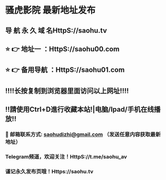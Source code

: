# 骚虎影院 最新地址发布 
## 导 航 永 久 域 名HttpS://saohu.tv
## ⭐️ 👉 地址一 ：HttpS://saohu00.com
## ⭐️ 👉 备用导航 ：HttpS://saohu01.com
## ‼️‼️长按复制到浏览器里面访问以上网址‼️‼️
## ‼️請使用Ctrl+D進行收藏本站!|电脑/Ipad/手机在线播放‼️
### 📧 邮箱联系方式: saohudizhi@gmail.com （发送任意内容获取最新地址）
### Telegram频道，欢迎关注！HttpS://t.me/saohu_av
### 谨记永久发布页哦！Https://saohu.tv
